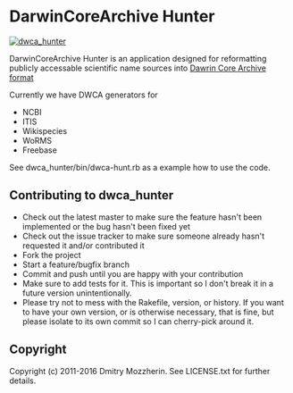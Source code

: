 # DarwinCoreArchive Hunter

[![dwca_hunter][code-climate-img]][code-climate]

DarwinCoreArchive Hunter is an application designed for reformatting publicly
accessable scientific name sources into [Dawrin Core Archive format][dwca]

Currently we have DWCA generators for

* NCBI
* ITIS
* Wikispecies
* WoRMS
* Freebase

See dwca_hunter/bin/dwca-hunt.rb as a example how to use the code.

## Contributing to dwca_hunter

* Check out the latest master to make sure the feature hasn't been implemented
  or the bug hasn't been fixed yet
* Check out the issue tracker to make sure someone already hasn't requested it
  and/or contributed it
* Fork the project
* Start a feature/bugfix branch
* Commit and push until you are happy with your contribution
* Make sure to add tests for it. This is important so I don't break it in a
  future version unintentionally.
* Please try not to mess with the Rakefile, version, or history. If you want to
  have your own version, or is otherwise necessary, that is fine, but please
  isolate to its own commit so I can cherry-pick around it.

## Copyright

Copyright (c) 2011-2016 Dmitry Mozzherin. See LICENSE.txt for further details.

[code-climate-img]: https://codeclimate.com/badge.png
[code-climate]: https://codeclimate.com/github/GlobalNamesArchitecture/dwca_hunter
[dwca]: http://code.google.com/p/gbif-ecat/wiki/DwCArchive
